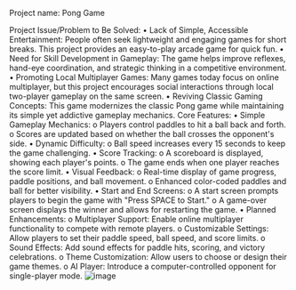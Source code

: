 Project name: Pong Game
 
Project Issue/Problem to Be Solved:
•	Lack of Simple, Accessible Entertainment: People often seek lightweight and engaging games for short breaks. This project provides an easy-to-play arcade game for quick fun.
•	Need for Skill Development in Gameplay: The game helps improve reflexes, hand-eye coordination, and strategic thinking in a competitive environment.
•	Promoting Local Multiplayer Games: Many games today focus on online multiplayer, but this project encourages social interactions through local two-player gameplay on the same screen.
•	Reviving Classic Gaming Concepts: This game modernizes the classic Pong game while maintaining its simple yet addictive gameplay mechanics.
Core Features:
•	Simple Gameplay Mechanics:
o	Players control paddles to hit a ball back and forth.
o	Scores are updated based on whether the ball crosses the opponent's side.
•	Dynamic Difficulty:
o	Ball speed increases every 15 seconds to keep the game challenging.
•	Score Tracking:
o	A scoreboard is displayed, showing each player's points.
o	The game ends when one player reaches the score limit.
•	Visual Feedback:
o	Real-time display of game progress, paddle positions, and ball movement.
o	Enhanced color-coded paddles and ball for better visibility.
•	Start and End Screens:
o	A start screen prompts players to begin the game with "Press SPACE to Start."
o	A game-over screen displays the winner and allows for restarting the game.
•	Planned Enhancements:
o	Multiplayer Support: Enable online multiplayer functionality to compete with remote players.
o	Customizable Settings: Allow players to set their paddle speed, ball speed, and score limits.
o	Sound Effects: Add sound effects for paddle hits, scoring, and victory celebrations.
o	Theme Customization: Allow users to choose or design their game themes.
o	AI Player: Introduce a computer-controlled opponent for single-player mode.
![image](https://github.com/user-attachments/assets/2c999c20-e25e-424e-8402-f9af97653536)
